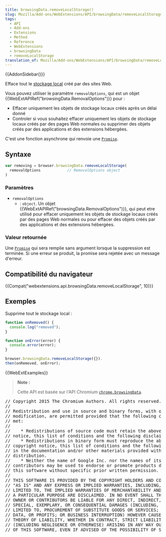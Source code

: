 ```yaml
---
title: browsingData.removeLocalStorage()
slug: Mozilla/Add-ons/WebExtensions/API/browsingData/removeLocalStorage
tags:
  - API
  - Add-ons
  - Extensions
  - Method
  - Reference
  - WebExtensions
  - browsingData
  - removeLocalStorage
translation_of: Mozilla/Add-ons/WebExtensions/API/browsingData/removeLocalStorage
---
```

{{AddonSidebar()}}

Efface tout le [stockage local](/fr/docs/Web/API/Window/localStorage) créé par des sites Web.

Vous pouvez utiliser le paramètre `removalOptions`, qui est un objet {{WebExtAPIRef("browsingData.RemovalOptions")}} pour :

- Effacer uniquement les objets de stockage locaux créés après un délai donné
- Controler si vous souhaitez effacer uniquement les objets de stockage locaux créés par des pages Web normales ou supprimer des objets créés par des applications et des extensions hébergées.

C'est une fonction asynchrone qui renvoie une [`Promise`](/fr/docs/Web/JavaScript/Reference/Objets_globaux/Promise).

## Syntaxe

```js
var removing = browser.browsingData.removeLocalStorage(
  removalOptions            // RemovalOptions object
)
```

### Paramètres

- `removalOptions`
  - : `object`. Un objet {{WebExtAPIRef("browsingData.RemovalOptions")}}, qui peut etre utilisé pour effacer uniquement les objets de stockage locaux créés par des pages Web normales ou pour effacer des objets créés par des applications et des extensions hébergées.

### Valeur retournée

Une [`Promise`](/fr/docs/Web/JavaScript/Reference/Objets_globaux/Promise) qui sera remplie sans argument lorsque la suppression est terminée. Si une erreur se produit, la promise sera rejetée avec un message d'erreur.

## Compatibilité du navigateur

{{Compat("webextensions.api.browsingData.removeLocalStorage", 10)}}

## Exemples

Supprime tout le stockage local :

```js
function onRemoved() {
  console.log("removed");
}

function onError(error) {
  console.error(error);
}

browser.browsingData.removeLocalStorage({}).
then(onRemoved, onError);
```

{{WebExtExamples}}

> **Note :**
>
> Cette API est basée sur l'API Chromium [`chrome.browsingData`](https://developer.chrome.com/extensions/browsingData).

<div class="hidden"><pre>// Copyright 2015 The Chromium Authors. All rights reserved.
//
// Redistribution and use in source and binary forms, with or without
// modification, are permitted provided that the following conditions are
// met:
//
//    * Redistributions of source code must retain the above copyright
// notice, this list of conditions and the following disclaimer.
//    * Redistributions in binary form must reproduce the above
// copyright notice, this list of conditions and the following disclaimer
// in the documentation and/or other materials provided with the
// distribution.
//    * Neither the name of Google Inc. nor the names of its
// contributors may be used to endorse or promote products derived from
// this software without specific prior written permission.
//
// THIS SOFTWARE IS PROVIDED BY THE COPYRIGHT HOLDERS AND CONTRIBUTORS
// "AS IS" AND ANY EXPRESS OR IMPLIED WARRANTIES, INCLUDING, BUT NOT
// LIMITED TO, THE IMPLIED WARRANTIES OF MERCHANTABILITY AND FITNESS FOR
// A PARTICULAR PURPOSE ARE DISCLAIMED. IN NO EVENT SHALL THE COPYRIGHT
// OWNER OR CONTRIBUTORS BE LIABLE FOR ANY DIRECT, INDIRECT, INCIDENTAL,
// SPECIAL, EXEMPLARY, OR CONSEQUENTIAL DAMAGES (INCLUDING, BUT NOT
// LIMITED TO, PROCUREMENT OF SUBSTITUTE GOODS OR SERVICES; LOSS OF USE,
// DATA, OR PROFITS; OR BUSINESS INTERRUPTION) HOWEVER CAUSED AND ON ANY
// THEORY OF LIABILITY, WHETHER IN CONTRACT, STRICT LIABILITY, OR TORT
// (INCLUDING NEGLIGENCE OR OTHERWISE) ARISING IN ANY WAY OUT OF THE USE
// OF THIS SOFTWARE, EVEN IF ADVISED OF THE POSSIBILITY OF SUCH DAMAGE.
</pre></div>
